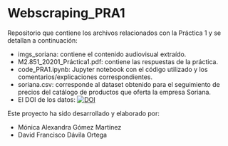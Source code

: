 # Webscraping_PRA1
Repositorio que contiene los archivos relacionados con la Práctica 1 y se detallan a continuación:

- imgs_soriana: contiene el contenido audiovisual extraído.
- M2.851_20201_Práctica1.pdf: contiene las respuestas de la práctica. 
- code_PRA1.ipynb: Jupyter notebook con el código utilizado y los comentarios/explicaciones correspondientes.
- soriana.csv: corresponde al dataset obtenido para el seguimiento de precios del catálogo de productos que oferta la empresa Soriana.
- El DOI de los datos:  [![DOI](https://zenodo.org/badge/DOI/10.5281/zenodo.4151260.svg)](https://doi.org/10.5281/zenodo.4151260)

Este proyecto ha sido desarrollado y elaborado por:

- Mónica Alexandra Gómez Martínez
- David Francisco Dávila Ortega
